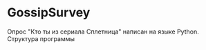 # GossipSurvey

Опрос "Кто ты из сериала Сплетница" написан на языке Python.<br/>
Структура программы
